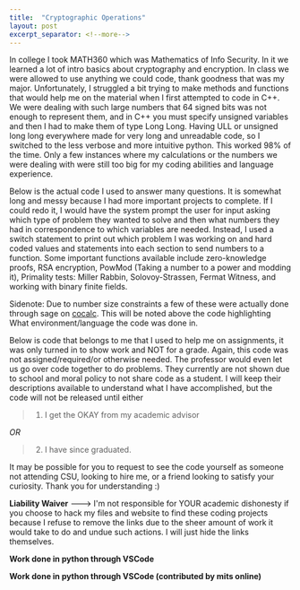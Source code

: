```yaml
---
title:  "Cryptographic Operations"
layout: post
excerpt_separator: <!--more-->
---
```


In college I took MATH360 which was Mathematics of Info Security. In it we learned a lot of intro basics about cryptography and encryption. In class we were allowed to use anything we could code, thank goodness that was my major. Unfortunately, I struggled a bit trying to make methods and functions that would help me on the material when I first attempted to code in C++. We were dealing with such large numbers that 64 signed bits was not enough to represent them, and in C++ you must specify unsigned variables and then I had to make them of type Long Long. Having ULL or unsigned long long everywhere made for very long and unreadable code, so I switched to the less verbose and more intuitive python. This worked 98% of the time. Only a few instances where my calculations or the numbers we were dealing with were still too big for my coding abilities and language experience.

<!--more-->

Below is the actual code I used to answer many questions. It is somewhat long and messy because I had more important projects to complete. If I could redo it, I would have the system prompt the user for input asking which type of problem they wanted to solve and then what numbers they had in correspondence to which variables are needed. Instead, I used a switch statement to print out which problem I was working on and hard coded values and statements into each section to send numbers to a function. Some important functions available include zero-knowledge proofs, RSA encryption, PowMod (Taking a number to a power and modding it), Primality tests: Miller Rabbin, Solovoy-Strassen, Fermat Witness, and working with binary finite fields.

Sidenote: Due to number size constraints a few of these were actually done through sage on [cocalc](https://cocalc.com). This will be noted above the code highlighting What environment/language the code was done in. 

Below is code that belongs to me that I used to help me on assignments, it was only turned in to show work and NOT for a grade. Again, this code was not assigned/required/or otherwise needed. The professor would even let us go over code together to do problems. They currently are not shown due to school and moral policy to not share code as a student. I will keep their descriptions available to understand what I have accomplished, but the code will not be released until either

>1. I get the OKAY from my academic advisor

*OR*

>2. I have since graduated.

It may be possible for you to request to see the code yourself as someone not attending CSU, looking to hire me, or a friend looking to satisfy your curiosity. Thank you for understanding :)

**Liability Waiver**
---> I'm not responsible for YOUR academic dishonesty if you choose to hack my files and website to find these coding projects because I refuse to remove the links due to the sheer amount of work it would take to do and undue such actions. I will just hide the links themselves.

**Work done in python through VSCode**
<!-- {% highlight py %}

    import math
    from functools import reduce
    # Run with python3 crypto.py

    # # Problem 1
    # p = 31; a = 7
    # ai = pow(a, 0)
    # mod = ai % p
    # for i in range(p - 1):
    #     i=i+1
    #     ai = pow(a, i)
    #     mod = ai % p
    #     if not i % 2 == 0:
    #         if  not i % 3 == 0:
    #             if  not i % 5 == 0:
    #                 print(i, mod)

    # # Problem 4
    # mod = 0
    # for i in range(991):
    #     mod = pow(6, i) % 991
    #     if mod == 687:
    #         print("k =",i, "| 6^k % 991 =",mod)

    # Computes the Greatest Common Divisor between two numbers
    def gcd(a, b):
        # Everything divides 0
        if a == 0:
            return b
        if b == 0:
            return a
        # Base case
        if a == b:
            return a
        # a is greater
        if a > b:
            return gcd(a - b, b)
        return gcd(a, b - a)

    # Computes Least Common Multiple between two numbers
    def lcm(a, b):
        return (a * b) / gcd(a, b)

    # a = base, n = exponent, b = constant, m = mod
    # Task is to compute a^n % m for a large number n
    def PowMod(a, n, b, m):
        if n == 0:
            return b % m
        elif n == 1:
            return (a * b) % m
        elif n % 2 == 0:
            return PowMod((a * a) % m, (n / 2), b, m)
        else:
            return PowMod(a, n - 1, (a * b) % m, m)

    # Test if element a is congruent to 1 % p
    def congOne(a, p):
        return PowMod(a, p, 1, p + 1) == 1

    # Computes all primitive elements mod p
    def peMod(p, a):
        ai = 1; i = 1; mod = ai % p
        for i in range(p):
            ai = pow(a, i)
            mod = ai % p
            print(i, "->", mod)

    # returns true if p is most likely prime
    def fermatWitnessTest(p):
        a = 5
        for a in range(2, p):
            if congOne(a, p - 1):
                print("p is definitively not prime.")
                return False
            print("Test failed with int ->", a)
        print("Test failed for all a; p is PROBABLY prime.")
        return True

    def testStop(b, n):
        if b == n - 1:
            print("STOP: Test inconclusive. -1 mod.")
            return False
        elif b == 1:
            print("STOP: Number is not prime.")
            return False
        return True

    # Prime test
    def millerRabin(n, a):
        s = 0; m = n - 1
        if gcd(n, a) != 1:
            print("Failure, n is not prime!")
            return False
        while m % 2 == 0:
            s += 1; m /= 2
        b = pow(a, m)   
        bmod = b % n
        # print("s:", s)
        # print("m:", m)
        # print("a:", a)
        # print("b:", b)
        # print("b0:", bmod)
        if not testStop(bmod,n):
            return False
        for i in range(s):
            b = pow(bmod, 2)
            bmod = b % n
            # print("b", i + 1, ": ", bmod, sep = "")
            if not testStop(bmod, n):
                return False
        print("Test is inconclusive.")
        return True

    # Works the same as ORing the bits
    def polyAdd(a, b):
        return a | b

    # constants used in the multGF2 function
    mask1 = mask2 = polyred = None
    
    def setGF2(degree, irPoly):
        """Define parameters of binary finite field GF(2^m)/g(x)
        - degree: extension degree of binary field
        - irPoly: coefficients of irreducible polynomial g(x)
        """
        global mask1, mask2, polyred
        mask1 = mask2 = 1 << degree
        mask2 -= 1
        if sum(irPoly) <= len(irPoly):
            polyred = reduce(lambda x, y: (x << 1) + y, irPoly[1:])    
        else:
            polyred = poly2Int(irPoly[1:]) 
            
    def multGF2(p1, p2):
        """Multiply two polynomials in GF(2^m)/g(x)"""
        p = 0
        while p2:
            if p2 & 1:
                p ^= p1
            p1 <<= 1
            if p1 & mask1:
                p1 ^= polyred
            p2 >>= 1
        return p & mask2

    def polyExp(p1, p2):
        p = p1
        for i in range(p2):
            p = multGF2(p, p1)
        return p

    def poly2Int(hdPoly):
        """Convert a "high-degree" polynomial into a "big" integer"""
        bigInt = 0
        for exp in hdPoly:
            bigInt += 1 << exp
        return bigInt

    def i2P(sInt):
        """Convert a "small" integer into a "low-degree" polynomial"""
        return [(sInt >> i) & 1 for i in reversed(range(sInt.bit_length()))]

    # Class fermat
    def fermatFactor(n):
        l = []
        for y in range(1,21):
            x = (n + y**2)**0.5
            if x - int(x) == 0:
                item = (y,(n + y**2)**0.5)
                l.append(item)
        return l

    # Test if element x^2 is congruent to y^2 % n
    def cong(x, y, n):
        print(y, n, x)
        print(pow(y, 2) % n)
        return (pow(y, 2) % n) == pow(x, 2)

    # mod squares
    def squareFactorEqCall(n):
        x = (n - 1) / 2
        l = []
        for y in range(int(x) + 1):
            l.append(y**2 % n)
        return l

    # mod squares
    def squareFactor(n):
        x = (n - 1) #/ 2
        l = []
        for y in range(int(x) + 1):
            z = (y, y**2 % n)
            l.append(z)
        return l

    # HW2 Problem 3
    def squareEq(n):
        l = []
        l2 = squareFactorEqCall(n)
        for x in range(n):
            z = ((x**3) + (5*x) + 2) % n
            if z in l2:
                w = (x, z)
                l.append(w)
        return l

    def legendre(a, n):
        assert(n > a > 0 and n%2 == 1)
        t = 1
        while a != 0:
            while a % 2 == 0:
                a /= 2
                r = n % 8
                if r == 3 or r == 5:
                    t = -t
            a, n = n, a
            if a % 4 == n % 4 == 3:
                t = -t
            a %= n
        if n == 1:
            return t
        else:
            return 0

    def evalZero(a):
        return a == 0

    def evalOne(a):
        return a == 1

    def modulo(a, p):
        return a >= p

    # Alice and Bob's Zero Knowledge Proof
    # n and x are stationary, y is given to Bob from Alice,
    # Bob responds with either 0 or 1 and alice will respond with
    # a z for bob to compare and either accept or reject.
    #
    # If b = 0, check if z^2 is congruent to y % n
    # If b = 1, check if z^2 = xy % n
    def zeroProof(n, x, y, b, z):
        if(b == 0):
            return "Bob Accepts." if ((pow(z,2)) % n) == (y % n) else "Bob Rejects."
        elif(b == 1):
            return "Bob Accepts." if ((pow(z,2)) % n) == ((x * y) % n) else "Bob Rejects."

    def SolovayStrassen():
        print("Todo...")

    def sqrt():
        print("Todo...")

    i = 11
    if i == -1:
        print("Waiting for directions...")
    if i == 0:
        print("PowMod:", PowMod(40513610, 32559247, 1, 62251979))
    elif i == 1:
        print("gcd:", gcd(66,81))
    elif i == 2:
        print("lcm:", lcm(108,84))
    elif i == 3:
        print("peMod:", peMod(31, 7))
    elif i == 4:
        print("fermatWitnessTest:", fermatWitnessTest(35))
    elif i == 5:
        print("millerRabin:", millerRabin(561, 2))
    elif i == 6:
        print("Polynomial addition:", polyAdd(0b1010, 0b1100))
    elif i == 7:
        # Set binary field to 2^4 -> x^4 + x^3 + 1 == 0b11001
        setGF2(4, i2P(0b11001))
        # Evaluate (number * number) to get the remainder after division
        print("9 + 13 = ", polyAdd(0b1001, 0b1101))
        print("9 * 13 = ", multGF2(0b1001, 0b1101))
    elif i == 8:
        print("Fermat Factor", fermatFactor(295927))
    elif i == 9:
        # print("Square Mod Factor:", squareFactor(13))
        # print("Problem 4C:\n", squareFactor(41))
        print("Problem 4C:\n", squareFactor(21))
    elif i == 10:
        print("HW3 problem 2:", squareEq(13))
    elif i == 11:
        symbol = legendre(41, 79)
        print("Legendre symbol = ", symbol, ", so then", sep = '')
        if symbol ==  0: print("p divides a")
        if symbol ==  1: print("a is a nonzero square mod p")
        if symbol == -1: print("a is not a square mod p")
    elif i == 12:
        # zeroProof(n, x, y, b, z)
        print("Alice and Bob:")
        n = 58014043
        x = 18059241
        print(zeroProof(n, x, 3965911, 0, 18763))
        print(zeroProof(n, x, 48963613, 1, 32270779))
        print(zeroProof(n, x, 8302702, 1, 767595))
        print(zeroProof(n, x, 50014686, 0, 976657))
        # print("\nProblem 3A:")
        # # If b = 0, check if z^2 is congruent to y % n
        # # If b = 1, check if z^2 = xy % n
        # print(zeroProof(58014043, 18059241, 100000000, 0, 10000))
        # print(zeroProof(58014043, 18059241, 12, 1, 34))
        # print(zeroProof(58014043, 18059241, 12, 1, 34))
        # print(zeroProof(58014043, 18059241, 12, 0, 34))
    elif i == 13:
        n = 6509
        a = 17
        x = gcd(a, n)
        print("gcd of", a, "and", n, "is x:", x)
        w = PowMod(a, (n - 1) / 2, 1, n)
        print("w from PowMod:", w)
        y = legendre(x, n)
        print("legendre of", x, "and", n, "y:", y)
        print("x % n:", x % n, "\ny % n:", y % n)
        print("SolovayStrassen:", SolovayStrassen())

{% endhighlight %} -->

**Work done in python through VSCode (contributed by mits online)**
<!-- {% highlight py %}

    # Python3 program to implement Solovay-Strassen
    # Primality Test
    import random
    
    # modulo function to perform binary
    # exponentiation
    def modulo(base, exponent, mod):
        x = 1;
        y = base;
        while (exponent > 0):
            if (exponent % 2 == 1):
                x = (x * y) % mod;
    
            y = (y * y) % mod;
            exponent = exponent // 2;
    
        return x % mod;
    
    # To calculate Jacobian symbol of a
    # given number
    def calculateJacobian(a, n):
    
        if (a == 0):
            return 0;# (0/n) = 0
    
        ans = 1;
        if (a < 0):
            
            # (a/n) = (-a/n)*(-1/n)
            a = -a;
            if (n % 4 == 3):
            
                # (-1/n) = -1 if n = 3 (mod 4)
                ans = -ans;
    
        if (a == 1):
            return ans; # (1/n) = 1
    
        while (a):
            if (a < 0):
                
                # (a/n) = (-a/n)*(-1/n)
                a = -a;
                if (n % 4 == 3):
                    
                    # (-1/n) = -1 if n = 3 (mod 4)
                    ans = -ans;
    
            while (a % 2 == 0):
                a = a // 2;
                if (n % 8 == 3 or n % 8 == 5):
                    ans = -ans;
    
            # swap
            a, n = n, a;
    
            if (a % 4 == 3 and n % 4 == 3):
                ans = -ans;
            a = a % n;
    
            if (a > n // 2):
                a = a - n;
    
        if (n == 1):
            return ans;
    
        return 0;
    
    # To perform the Solovay- Strassen
    # Primality Test
    def solovoyStrassen(p, iterations):
    
        if (p < 2):
            return False;
        if (p != 2 and p % 2 == 0):
            return False;
    
        for i in range(iterations):
            
            # Generate a random number a
            a = random.randrange(p - 1) + 1;
            jacobian = (p + calculateJacobian(a, p)) % p;
            mod = modulo(a, (p - 1) / 2, p);
    
            if (jacobian == 0 or mod != jacobian):
                return False;
    
        return True;
    
    # Driver Code
    iterations = 50;
    num1 = 15;
    num2 = 13;
    
    if (solovoyStrassen(num1, iterations)):
        print(num1, "is prime ");
    else:
        print(num1, "is composite");
    
    if (solovoyStrassen(num2, iterations)):
        print(num2, "is prime");
    else:
        print(num2, "is composite");
    
    # This code is contributed by mits

{% endhighlight %}

**Work in Sage through CoCalc**
{% highlight py %}

    #RSA - Example
    p = 71; q = 59; n = p*q; e = 723; d = inverse_mod(e,(p-1)*(q-1));
    p1 = 809; p2 = 2008; p3 = 518; p4 = 5;
    c1 = p1^e % n; c2 = p2^e % n; c3 = p3^e % n; c4 = p4^e % n;
    q1 = c1^d % n; q2 = c2^d % n; q3 = c3^d % n; q4 = c4^d % n;
    q1,q2,q3,q4;

        (809, 2008, 518, 5)

    #RSA - Challenge 1
    n = 25330309; d = 1061;
    c1 = 19019931; c2 = 1619805; c3 = 740498; c4 = 2671344;
    q1 = c1^d % n; q2 = c2^d % n; q3 = c3^d % n; q4 = c4^d % n;
    q1,q2,q3,q4;

        (31805, 11303, 80505, 1905)

    #RSA - Challenge 2
    n = 59264263; e = 2909; d = n * prod([1-1/p for p in prime_divisors(n)]);
    c1 = 35270141; c2 = 9642524; c3 = 49091707;
    q1 = c1^d % n; q2 = c2^d % n; q3 = c3^d % n;
    q1,q2,q3;

        (1, 1, 1)

    # Miller-Rabin
    n = 14491; a = 2;


    s = 0; m = n - 1; b = -1; bmod = -1;

    while(m % 2 == 0):
        s = s + 1;
        m = m / 2;
    b = pow(a, m);
    bmod = b % n;
    print("s: ", s);
    print("m: ", m);
    print("a: ", a);
    # print("b: ", b);
    print();
    print("b 0: ", bmod);
    if(bmod == -1 or bmod == 1):
        print("Fail 1: STOP test is inconclusive.")
        exit(1);
    for i in range(s):
        b = pow(bmod, 2);
        bmod = b % n;
        print("b", i + 1, ": ", bmod);
        if(bmod == n - 1):
            print("Fail 2: STOP test is inconclusive. -1 mod");
            exit(2);
        if(bmod == 1):
            print("Fail 3: STOP n is not prime.");
            exit(3);

    print();
    print("Fail 4: STOP test is inconclusive.");

        s:  1
        m:  7245
        a:  2

        b 0:  10448
        b 1 :  1
        Fail 3: STOP n is not prime.
        Error in lines 16-25
        Traceback (most recent call last):
        File "/cocalc/lib/python3.8/site-packages/smc_sagews/sage_server.py", line 1230, in execute
            exec(
        File "", line 10, in <module>
        File "/usr/lib/python3.8/_sitebuiltins.py", line 26, in __call__
            raise SystemExit(code)
        SystemExit: 3

{% endhighlight %} -->